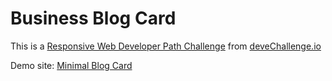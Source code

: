 # Business Blog Card

This is a [Responsive Web Developer Path Challenge](https://devchallenges.io/challenge/business-blog-card) from [deveChallenge.io](https://devchallenges.io)

Demo site: [Minimal Blog Card](https://alberto-rj.github.io/business-blog-card/index.html)